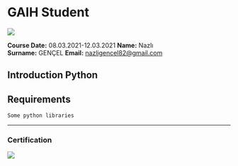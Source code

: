 # GAIH Student 
![](img/newlogo.png)

**Course Date:** 08.03.2021-12.03.2021
**Name:** Nazlı  
**Surname:** GENÇEL
**Email:** nazligencel82@gmail.com  
  

## Introduction Python


## Requirements
```
Some python libraries

```
---

### Certification
![](img/TopLearnerCertificate.png)

